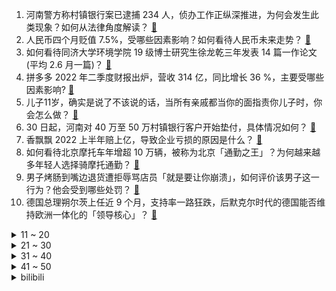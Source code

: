 1. 河南警方称村镇银行案已逮捕 234 人，侦办工作正纵深推进，为何会发生此类现象？如何从法律角度解读？ [:link:](https://www.zhihu.com/question/550575935)
2. 人民币四个月贬值 7.5%，受哪些因素影响？如何看待人民币未来走势？ [:link:](https://www.zhihu.com/question/550512583)
3. 如何看待同济大学环境学院 19 级博士研究生徐龙乾三年发表 14 篇一作论文(平均 2.6 月一篇)？ [:link:](https://www.zhihu.com/question/550305893)
4. 拼多多 2022 年二季度财报出炉，营收 314 亿，同比增长 36 %，主要受哪些因素影响? [:link:](https://www.zhihu.com/question/550588913)
5. 儿子11岁，确实是说了不该说的话，当所有亲戚都当你的面指责你儿子时，你会怎么做？ [:link:](https://www.zhihu.com/question/550592995)
6. 30 日起，河南对 40 万至 50 万村镇银行客户开始垫付，具体情况如何？ [:link:](https://www.zhihu.com/question/550583032)
7. 香飘飘 2022 上半年赔上亿，导致企业亏损的原因是什么？ [:link:](https://www.zhihu.com/question/549441450)
8. 如何看待北京摩托车年增超 10 万辆，被称为北京「通勤之王」？为何越来越多年轻人选择骑摩托通勤？ [:link:](https://www.zhihu.com/question/550554265)
9. 男子烤肠到嘴边退货遭拒辱骂店员「就是要让你崩溃」，如何评价该男子这一行为？他会受到哪些处罚？ [:link:](https://www.zhihu.com/question/550415752)
10. 德国总理朔尔茨上任近 9 个月，支持率一路狂跌，后默克尔时代的德国能否维持欧洲一体化的「领导核心」？ [:link:](https://www.zhihu.com/question/550541149)
<details>
<summary>11 ~ 20</summary>

11. 14 省份报告发现奥密克戎 BA.2.76 变异株，不到 2 天传播 1 代，具体情况如何？ [:link:](https://www.zhihu.com/question/550508345)
12. iPhone 13 Pro有必要换iPhone 14 Pro吗？ [:link:](https://www.zhihu.com/question/548440297)
13. 带200斤物品荒野求生1年，奖五百万，你会带什么准备怎么过？ [:link:](https://www.zhihu.com/question/548652311)
14. 能推荐几首你能单曲循环很多遍的歌吗? [:link:](https://www.zhihu.com/question/550230201)
15. 希拉里晒夜店照声援因「不雅照」陷入争议的芬兰总理，并暗示其因女性身份遭区别对待，因如何评价这一行为？ [:link:](https://www.zhihu.com/question/550535754)
16. 2022 女排亚洲杯决赛中国女排 1:3 不敌日本，如何评价本场比赛？ [:link:](https://www.zhihu.com/question/550605342)
17. 外交部回应大陆无人机在金门岛拍照，「到中国的领土上去飞一飞不值得大惊小怪」，有哪些值得关注的信息？ [:link:](https://www.zhihu.com/question/550565757)
18. 在地铁上拿出任天堂 Switch 打发时间是否算作一种炫富行为？ [:link:](https://www.zhihu.com/question/545473887)
19. 为什么不建议家境贫寒的女生考公？ [:link:](https://www.zhihu.com/question/545638481)
20. 媒体采访梳理唐山打人案始末，受害人回应「遭碾轧」传言，还有哪些信息值得关注？ [:link:](https://www.zhihu.com/question/550536106)
</details>
<details>
<summary>21 ~ 30</summary>

21. 《肖申克的救赎》中安迪最后爬过充满污秽的下水道时，为什么没有被沼气熏晕？ [:link:](https://www.zhihu.com/question/340510659)
22. 8 月 28 日成都进入公共场所须查验 48 小时核酸，目前成都疫情形势如何？ [:link:](https://www.zhihu.com/question/550419411)
23. 有网友称遇到新型骗局——男人让你拿卫生巾给他女厕的女儿/妻子，这是真的吗？如何拒绝或自救? [:link:](https://www.zhihu.com/question/550113998)
24. 2022 LPL 夏季赛止步季军，败者组决赛 EDG 输在哪？ [:link:](https://www.zhihu.com/question/550428498)
25. 既然说场是一种物质,那么构成它的基本粒子是什么? [:link:](https://www.zhihu.com/question/549370657)
26. 婚前体检有必要做吗？ [:link:](https://www.zhihu.com/question/65611335)
27. 关于曼联一亿欧买下阿贾克斯的安东尼，你们怎么看？ [:link:](https://www.zhihu.com/question/550519288)
28. 即将高三开学，因为学习原因很失落，夜晚偷偷哭怎么办? [:link:](https://www.zhihu.com/question/549288262)
29. 如何用一句话解释量子力学？ [:link:](https://www.zhihu.com/question/275733776)
30. 如何评价电视剧《苍兰诀》大结局？ [:link:](https://www.zhihu.com/question/550520422)
</details>
<details>
<summary>31 ~ 40</summary>

31. 为什么《西游记》中泾河龙王因为擅改雨量就被玉帝处罚，而虎鹿羊三妖就可以随便求雨？ [:link:](https://www.zhihu.com/question/501838650)
32. 为什么我会特别在乎别人的看法? [:link:](https://www.zhihu.com/question/546313285)
33. 家庭第一台车，买途昂X合不合适？ [:link:](https://www.zhihu.com/question/550413485)
34. 如何评价《龙之家族》（House of the dragon）第二集 （S01E02）? [:link:](https://www.zhihu.com/question/550239070)
35. 如何评价《一人之下》番外《锈铁》第7（9）话? [:link:](https://www.zhihu.com/question/550164891)
36. 如何评价《原神》3.0版本提纳里传说任务的郭狐之章·第一幕「没有答案的课题」？ [:link:](https://www.zhihu.com/question/549864205)
37. 淋浴房玻璃门突然爆裂，男子受伤缝 20 多针，事故责任谁来承担？ [:link:](https://www.zhihu.com/question/550414129)
38. 乌克兰军方声称开始对赫尔松展开「大反攻」，后续后续将如何发展？ [:link:](https://www.zhihu.com/question/550619426)
39. 一个人如果不联系你， 也不拉黑你 ，是什么原因？ [:link:](https://www.zhihu.com/question/432508905)
40. 全国儿童青少年总体近视率达 52.7%，其中初中生为 71.1% ，如何评价这一现象？ [:link:](https://www.zhihu.com/question/550570544)
</details>
<details>
<summary>41 ~ 50</summary>

41. 空军新闻发言人称「轰- 6K 巡航台岛常态化」，透露出哪些信号？ [:link:](https://www.zhihu.com/question/550509259)
42. 女生应该怎样提升自己？ [:link:](https://www.zhihu.com/question/265014327)
43. 马自达坚持的「魂动设计」，对它的操控有没有加成作用？ [:link:](https://www.zhihu.com/question/549980367)
44. 看完电视剧《沉香如屑》后，你有哪些感触？ [:link:](https://www.zhihu.com/question/546666001)
45. 今年彩妆市场呈现明显下降趋势，化妆品整体告别高增长，疫情以来化妆品行业出现了哪些变化？ [:link:](https://www.zhihu.com/question/550382284)
46. 如何挑选硬装，可以最大可能地节省成本? [:link:](https://www.zhihu.com/question/550246282)
47. 如何评价 369 在 JDG 战队一年来的变化？ [:link:](https://www.zhihu.com/question/546932567)
48. 2023年中国海洋大学西海岸校区会是啥样？ [:link:](https://www.zhihu.com/question/515212184)
49. 如果地球永远是白天或者黑夜，人的作息时间会是怎样的？ [:link:](https://www.zhihu.com/question/329126207)
50. 上高中需要注意什么呢？ [:link:](https://www.zhihu.com/question/550441709)
</details><details>
<summary>bilibili</summary>

1. ⚡ 梗 王 但 爽 文 版  ⚡ [:link:](//www.bilibili.com/video/BV1WB4y147MU)
2. MC让我泪流满面 [:link:](//www.bilibili.com/video/BV1jd4y197QN)
3. 一个县的小姐姐，她真的会噶我。 [:link:](//www.bilibili.com/video/BV1qd4y1d7po)
4. 唐僧要是有我这速度，早上西天了 [:link:](//www.bilibili.com/video/BV1wD4y167Wx)
5. 【TF家族】TF少年进化论第六期——《陆》（舞台篇） [:link:](//www.bilibili.com/video/BV1sG4y1k7TJ)
6. 不是我踢最后一脚晚上都睡不着 [:link:](//www.bilibili.com/video/BV1Ua411G7VL)
7. 这才是中国的神仙！！ [:link:](//www.bilibili.com/video/BV1CG411V76Z)
8. 超级牛马（2） [:link:](//www.bilibili.com/video/BV1Xa41197ys)
9. 帝皇婚礼！ikun！！！ [:link:](//www.bilibili.com/video/BV1kV4y1W7EB)
10. 崩坏3「纯真梦歌」线上音乐会 [:link:](//www.bilibili.com/video/BV1ad4y1d7Kk)
<details>
<summary>11 ~ 20</summary>

11. 这是...我可以看的吗？！2022年10月新番导视！【泛式】 [:link:](//www.bilibili.com/video/BV1rW4y18743)
12. 史上用料最扎实的章鱼小丸子！！竟然一口爆浆…… [:link:](//www.bilibili.com/video/BV1vG4y1k7kS)
13. 【22娘×33娘】白嫖使我快乐！ [:link:](//www.bilibili.com/video/BV1DP41157QV)
14. 史上第一！400小时画完世界上所有软骨鱼（鲨鱼）图鉴！ [:link:](//www.bilibili.com/video/BV1MB4y157WM)
15. 用四台计算器演奏《小城夏天》 [:link:](//www.bilibili.com/video/BV1vV4y1W7mw)
16. 《 奇 怪 的 小 兔 叽 增 加 了 》 [:link:](//www.bilibili.com/video/BV1wd4y1G7Rd)
17. 新 概 念 探 店，我们居然吃到了... 【第一期】 [:link:](//www.bilibili.com/video/BV1jt4y1E7bg)
18. 等位200桌排队8小时，这样的火锅值不值得去吃【您赞我来排ep01-鸿姐老火锅】 [:link:](//www.bilibili.com/video/BV1Ae4y1Z7Rw)
19. 纪录片 | 与山火决战的最后8小时 [:link:](//www.bilibili.com/video/BV1HN4y1c7rF)
20. 1000块vs100万的小提琴！哪一个比较猛？！ [:link:](//www.bilibili.com/video/BV1nB4y1x7DN)
</details>
<details>
<summary>21 ~ 30</summary>

21. 如何"气"死新冠病毒。。。 [:link:](//www.bilibili.com/video/BV1fP4y1Z7Ja)
22. 鉴定网络热门美食 宫廷名菜《三不沾》浮躁的人看不完这段视频 [:link:](//www.bilibili.com/video/BV1Dd4y1d7hQ)
23. 人 形 自 走 嘴 炮 [:link:](//www.bilibili.com/video/BV1914y1x7Nr)
24. 细思极恐... 拐卖妇女的各种套路： [:link:](//www.bilibili.com/video/BV1wG411t7uC)
25. 磁流体音响の进化 [:link:](//www.bilibili.com/video/BV1yY4y1F7M3)
26. 1998年的中国发生了什么？【激荡四十年·1998】 [:link:](//www.bilibili.com/video/BV1214y1x7k1)
27. 【warma】来聊聊我的老家长沙【杂谈/第三期】 [:link:](//www.bilibili.com/video/BV1Tt4y1E7qz)
28. 结婚了 结婚了 新郎就是我 [:link:](//www.bilibili.com/video/BV1fG4y1r75T)
29. 最好的祝福不是祝你功成名就，而是想你健康平安！ [:link:](//www.bilibili.com/video/BV1Le4y1Z79n)
30. 《最喜欢的一集》 [:link:](//www.bilibili.com/video/BV1yV4y1W7Uk)
</details>
<details>
<summary>31 ~ 40</summary>

31. 原神3.0必看！高等元素论史上最强教程，草系反应全面解析 [:link:](//www.bilibili.com/video/BV1we4y1Z7Yv)
32. 又 甘 又 刻，叮叮当当舞！ ❤️ 【咬人猫】 [:link:](//www.bilibili.com/video/BV19B4y1374d)
33. 这温州牛排，超出我认知了。 [:link:](//www.bilibili.com/video/BV1JU4y167nG)
34. 【央视独家采访】还原唐山某烧烤店打人案侦办经过 [:link:](//www.bilibili.com/video/BV15g411Q7MK)
35. 开箱破窗器，1秒破窗比安全锤还好用？真车实测！关键时刻能救命 [:link:](//www.bilibili.com/video/BV1Wd4y197rd)
36. 法律，栓条狗都能学 [:link:](//www.bilibili.com/video/BV1dY4y1M7WU)
37. 当你说了脏话就会「原地爆炸」!!？ [:link:](//www.bilibili.com/video/BV1hU4y167cQ)
38. 大学生如何在宿舍拍出《最残大脑》 [:link:](//www.bilibili.com/video/BV1114y1x7TX)
39. 千万不要给孩子买长颈鹿 [:link:](//www.bilibili.com/video/BV1ag411D7Zy)
40. 一款人类玩死自己的末世游戏！人体实验引发全灭惨剧！ [:link:](//www.bilibili.com/video/BV1sW4y1t7qd)
</details>
<details>
<summary>41 ~ 50</summary>

41. 逃跑？我这是在逃命！！！！ [:link:](//www.bilibili.com/video/BV1yG411V7N6)
42. 如何让情侣 反 目 成 仇 ！? [:link:](//www.bilibili.com/video/BV1Sa411G73r)
43. 请我的好友们来吃满汉全席！除了我自己大家都很满意！ [:link:](//www.bilibili.com/video/BV13t4y1E7tE)
44. “从未冰冷，从未死寂，从未黯然失色的海” [:link:](//www.bilibili.com/video/BV1ua411R7hk)
45. 原来真的有人能演出小说里面男主角忍俊不禁的样子！ [:link:](//www.bilibili.com/video/BV1XG411V7bV)
46. 教一岁多的儿子唱《孤勇者》，出门能对上暗号么？？ [:link:](//www.bilibili.com/video/BV14N4y1c76h)
47. “以火灭火”？！海尔兄弟没有骗我！ [:link:](//www.bilibili.com/video/BV1VD4y167rS)
48. 《原神》这才是真正的隐藏任务，可获得40原石 [:link:](//www.bilibili.com/video/BV1oP41157wr)
49. 麻 辣 烫 天 花 板 [:link:](//www.bilibili.com/video/BV1de4y1o7sj)
50. 【罗翔】没病也治！医疗不当的“张三”医生该当何罪？ [:link:](//www.bilibili.com/video/BV19Y4y1u7ix)
</details>
<details>
<summary>51 ~ 60</summary>

51. 学做《爆浆芝士虾球》，空气炸锅，我又双叒来啦！结尾有开锅教学噢！ [:link:](//www.bilibili.com/video/BV1ia411G7DX)
52. 进城两天，李师师加重了我的精神内耗！《水浒传》P36 [:link:](//www.bilibili.com/video/BV1Qa411G77X)
53. 流落街头，含泪干饭，启程南极前最后的夜晚【南极日全食第二集】 [:link:](//www.bilibili.com/video/BV1xV4y1H7wN)
54. 今年生日也给自己做奥利奥夹心蛋糕+粉丝牌拆箱&读评论 [:link:](//www.bilibili.com/video/BV1nN4y1c738)
55. 真的有种无法逃脱的宿命感 [:link:](//www.bilibili.com/video/BV15G4y1k7BA)
56. 超级大合唱 [:link:](//www.bilibili.com/video/BV1gY4y1u79H)
57. 【原神】好家伙! 就是你小子篡改我 DNA ？！ [:link:](//www.bilibili.com/video/BV1ut4y1n778)
58. 一个晚上，一支笔，？？？？ [:link:](//www.bilibili.com/video/BV1Tt4y1E7LC)
59. 《防护级别很高》的一把锁 [:link:](//www.bilibili.com/video/BV1uD4y167EX)
60. 杜绝暴力，远离谣言，相信警察，相信正义。 [:link:](//www.bilibili.com/video/BV1LG4y1k7pg)
</details>
<details>
<summary>61 ~ 70</summary>

61. 这样的公益广告你爱了么？ [:link:](//www.bilibili.com/video/BV1dd4y1d7Lt)
62. 从他违抗生命本能的那一刻起，就已不能称之为机械了 [:link:](//www.bilibili.com/video/BV1HB4y1475C)
63. 7.6亿中国农民不需要被赞美 [:link:](//www.bilibili.com/video/BV1uV4y1W7Es)
64. 【原神】刻晴：我要当T0！当一个没人会看不起的T0！ [:link:](//www.bilibili.com/video/BV1vY4y1F79J)
65. 嘿！在干嘛！快看看我！ [:link:](//www.bilibili.com/video/BV1KG411t72z)
66. “没有一颗粮食是白吃的” [:link:](//www.bilibili.com/video/BV15T411F7ho)
67. 【原神剧场】婆娑起舞，异域风情 [:link:](//www.bilibili.com/video/BV1va411G7mp)
68. 有 钳，但 都 有 [:link:](//www.bilibili.com/video/BV18g411D7un)
69. 新生的懵懂行为 [:link:](//www.bilibili.com/video/BV1dV4y1W7zm)
70. 我妈有想法是好事，但撑着伞我是不太认可的 [:link:](//www.bilibili.com/video/BV1eg411D7b5)
</details>
<details>
<summary>71 ~ 80</summary>

71. 起初，你只是在路边救了一个女孩 [:link:](//www.bilibili.com/video/BV1bd4y1A7Me)
72. 【STN快报第6.5季04】不要再说我菜了，孙悟空不也没打过龙吗 [:link:](//www.bilibili.com/video/BV1Za41197eD)
73. 发出这一条其实很忐忑，害怕大家觉得这些发生在看不见的地方的故事与自己无关，但是看见那些无辜的生命流逝真的很难过…请传递给身边的朋友吧，小小的举动就能帮助到它们。 [:link:](//www.bilibili.com/video/BV13W4y1t7Ks)
74. 南翔请我吃满汉全席，我决定做一盒猛男都喜欢的琥珀糖给他带过去 [:link:](//www.bilibili.com/video/BV1sd4y1A75h)
75. 误以为特效的实拍镜头：在钢铁侠的胸口凿洞，用真老虎拍打戏，激光切人竟也是实拍 [:link:](//www.bilibili.com/video/BV1ZV4y1W7S1)
76. 军训快结束，给带伙露一手 [:link:](//www.bilibili.com/video/BV1Yg411r7gk)
77. 谁教你这么走路的 ？？？ [:link:](//www.bilibili.com/video/BV1Y14y1x7JM)
78. 帝国覆灭之夜，苏德战场最终决战：柏林会战【历史调研室】 [:link:](//www.bilibili.com/video/BV1Qd4y1d7px)
79. 接近三十斤的大火腿保存不当，表面虽只有一个小洞眼，切开后却整只发臭 [:link:](//www.bilibili.com/video/BV1sY4y1F7g1)
80. 救命......果冻真的可以做刀！ [:link:](//www.bilibili.com/video/BV1Qd4y1A7Fm)
</details>
<details>
<summary>81 ~ 90</summary>

81. 济南特色名吃  厨子探店¥？？？ [:link:](//www.bilibili.com/video/BV1ia41157F6)
82. 为什么要给卢旺达总统颁发门垫子？【神奇组织01】 [:link:](//www.bilibili.com/video/BV13W4y1t7pE)
83. 必胜客×原神联动定格动画-「必胜邀约，风起之旅」 [:link:](//www.bilibili.com/video/BV1fd4y137JR)
84. 20年前的世界级动画神作，【星际宝贝】大结局到底是什么？ [:link:](//www.bilibili.com/video/BV1CP41157LH)
85. 你知道吗？一个人一支笔，一个晚上并不能创造一个奇迹 [:link:](//www.bilibili.com/video/BV1WY4y1u7yK)
86. Producer Man 翻唱 [:link:](//www.bilibili.com/video/BV1ne4y1Z7FD)
87. 究极的逃课！跳过解谜直接开水下锚点！！ [:link:](//www.bilibili.com/video/BV1Q14y1x7be)
88. 还 有 谁 [:link:](//www.bilibili.com/video/BV1cP411L7Er)
89. 飞 鱼 反 舰 导 弹 ！【C4快乐阴人流#32】 [:link:](//www.bilibili.com/video/BV1fa4119762)
90. 面对女人时，男人究竟在想什么？【围炉夜话】 [:link:](//www.bilibili.com/video/BV1Pd4y1G7tn)
</details>
<details>
<summary>91 ~ 100</summary>

91. 耗资 10 万，盖了 9 间房，告诉你哪台空调最省电 [:link:](//www.bilibili.com/video/BV1ba411G7bD)
92. 脚趾也会累的！土味视频不要尬挑战！ [:link:](//www.bilibili.com/video/BV1ha411G7Xv)
93. 葡萄牙人竟然把剩菜做成了盲盒！5块钱竟能吃一周！ [:link:](//www.bilibili.com/video/BV1eN4y1c7Ke)
94. 黄油手孔老师在这个小区丢的场子，我们找回来了 [:link:](//www.bilibili.com/video/BV1cG411t7tK)
95. 纳西妲小小的，香香的~ [:link:](//www.bilibili.com/video/BV1R14y1x7AY)
96. 兄弟们为了比谁的橘子更帅，竟然连变装都拍出来了！！！ [:link:](//www.bilibili.com/video/BV1pN4y1c7Q8)
97. 【原神】米哈游竟然夹带这么多私货!露出鸡脚被我发现了吧！ [:link:](//www.bilibili.com/video/BV15a411R7kq)
98. 特工：这就是我的最新装备？ [:link:](//www.bilibili.com/video/BV1Ad4y1G7Rq)
99. IKUN篮球接力（卓卓、汤姆老师联动） [:link:](//www.bilibili.com/video/BV1NG4y1k7PJ)
100. 【原神】为了这一刻，我摧毁了须弥全部的死域！ [:link:](//www.bilibili.com/video/BV1vW4y187X1)
</details></details>